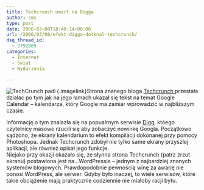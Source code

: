 ```yaml
---
title: Techcrunch umarł na Digga
author: sms
type: post
date: 2006-03-08T18:40:14+00:00
url: /2006/03/08/efekt-digga-dotknal-techcrunch/
dsq_thread_id:
  - 2792869
categories:
  - Internet
  - Świat
  - Wydarzenia

---
```

[<img align="left" alt="TechCrunch padl" id="image50" title="TechCrunch padl" src="http://www.dziennikarz.pl/sms/grafika/2006/03/techcrunch-digg-efect.thumbnail.jpg" />][1]{.imagelink}Strona znanego bloga <a target="_blank" href="http://www.techcrunch.com">Techcrunch </a>przestała działac po tym jak na jego łamach ukazał się tekst na temat Google Calendar &#8211; kalendarza, który Google ma zamiar wprowadzić w najbliższym czasie.

<div align="left">
  Informację o tym znalazła się na popualrnym serwisie <a target="_blank" href="http://www.digg.com">Digg</a>, któego czytelnicy masowo rzucili się aby zobaczyć nowinkę Googla. Początkowo sądzono, że ekrany kalendarium to efekt kompilacji dokonanej przy pomocy Photoshopa. Jednak Techcrunch zdobył nie tylko same ekrany przyszłej aplikacji, ale również opisał jego funkcje.
</div>

<div align="left">
  Niejako przy okazji okazało się, ze słynna strona Techcrunch (patrz zrzut ekranu) postawiona jest na&#8230;WordPressie &#8211; jednym z najbardziej znanych systemów blogowych. Prawdopodobnie pewnością winę za awarię nie ponosi WordPress, ale serwer. Gdyby było inaczej, to wiele serwisów, które takie obciążenie mają praktycznie codziennie nie miałoby racji bytu.
</div>

 [1]: http://www.dziennikarz.pl/sms/grafika/2006/03/techcrunch-digg-efect.jpg "TechCrunch padl"